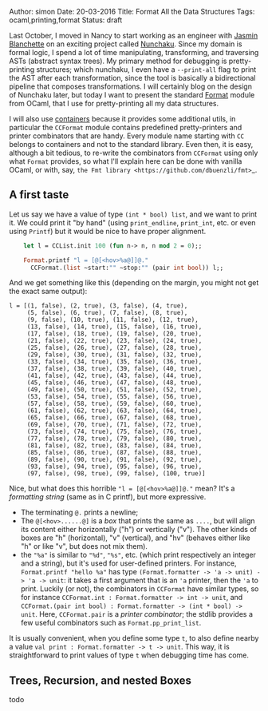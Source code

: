 Author: simon
Date: 20-03-2016
Title: Format All the Data Structures
Tags: ocaml,printing,format
Status: draft

Last October, I moved in Nancy to start working as an engineer with
[Jasmin Blanchette](http://www4.in.tum.de/~blanchet/) on an exciting
project called [Nunchaku](https://github.com/nunchaku-inria/nunchaku/).
Since my domain is formal logic, I spend a lot of time manipulating,
transforming, and traversing ASTs (abstract syntax trees). My primary
method for debugging is pretty-printing structures; which nunchaku,
I even have a `--print-all` flag to print the AST after each transformation,
since the tool is basically a bidirectional pipeline that composes
transformations. I will certainly blog on the design of Nunchaku
later, but today I want to present the
standard
[Format](http://caml.inria.fr/pub/docs/manual-ocaml/libref/Format.html)
module from OCaml, that I use for pretty-printing all my data structures.

I will also use [containers](https://github.com/c-cube/ocaml-containers)
because it provides some additional utils, in particular
the `CCFormat` module contains predefined pretty-printers and printer
combinators that are handy.
Every module name starting with `CC` belongs to containers and not to the
standard library.
Even then, it is easy, although a bit tedious, to re-write the
combinators from `CCFormat` using only what `Format` provides,
so what I'll explain here can be done with vanilla OCaml,
or with, say, `the Fmt library <https://github.com/dbuenzli/fmt>`_.

## A first taste

Let us say we have a value of type `(int * bool) list`, and we want
to print it. We could print it "by hand"
(using `print_endline`, `print_int`, etc. or even using `Printf`)
but it would be nice to have proper alignment.

```ocaml
    let l = CCList.init 100 (fun n-> n, n mod 2 = 0);;

    Format.printf "l = [@[<hov>%a@]]@."
      CCFormat.(list ~start:"" ~stop:"" (pair int bool)) l;;
```


And we get something like this (depending on the margin, you might not
get the exact same output):

    l = [(1, false), (2, true), (3, false), (4, true),
         (5, false), (6, true), (7, false), (8, true),
         (9, false), (10, true), (11, false), (12, true),
         (13, false), (14, true), (15, false), (16, true),
         (17, false), (18, true), (19, false), (20, true),
         (21, false), (22, true), (23, false), (24, true),
         (25, false), (26, true), (27, false), (28, true),
         (29, false), (30, true), (31, false), (32, true),
         (33, false), (34, true), (35, false), (36, true),
         (37, false), (38, true), (39, false), (40, true),
         (41, false), (42, true), (43, false), (44, true),
         (45, false), (46, true), (47, false), (48, true),
         (49, false), (50, true), (51, false), (52, true),
         (53, false), (54, true), (55, false), (56, true),
         (57, false), (58, true), (59, false), (60, true),
         (61, false), (62, true), (63, false), (64, true),
         (65, false), (66, true), (67, false), (68, true),
         (69, false), (70, true), (71, false), (72, true),
         (73, false), (74, true), (75, false), (76, true),
         (77, false), (78, true), (79, false), (80, true),
         (81, false), (82, true), (83, false), (84, true),
         (85, false), (86, true), (87, false), (88, true),
         (89, false), (90, true), (91, false), (92, true),
         (93, false), (94, true), (95, false), (96, true),
         (97, false), (98, true), (99, false), (100, true)]


Nice, but what does this horrible `"l = [@[<hov>%a@]]@."` mean?
It's a *formatting string* (same as in C printf), but more expressive.

- The terminating `@.` prints a newline;
- The `@[<hov>......@]` is a *box* that prints the same as `....`,
  but will align its content either horizontally ("h") or
  vertically ("v"). The other kinds of boxes are "h" (horizontal),
  "v" (vertical), and "hv" (behaves either like "h" or like "v",
  but does not mix them).
- the `"%a"` is similar to `"%d"`, `"%s"`, etc.
  (which print respectively
  an integer and a string), but it's used for user-defined printers.
  For instance, `Format.printf "hello %a"` has type
  `(Format.formatter -> 'a -> unit) -> 'a -> unit`: it takes a first
  argument that is an `'a` printer, then the `'a` to print.
  Luckily (or not), the combinators in `CCFormat` have similar types,
  so for instance `CCFormat.int : Format.formatter -> int -> unit`,
  and `CCFormat.(pair int bool) : Format.formatter -> (int * bool) -> unit`. Here, `CCFormat.pair` is a *printer combinator*; the stdlib
  provides a few useful combinators such as `Format.pp_print_list`.

It is usually convenient, when you define some type `t`, to
also define nearby a value `val print : Format.formatter -> t -> unit`.
This way, it is straightforward to print values of type `t` when
debugging time has come.

## Trees, Recursion, and nested Boxes

todo

